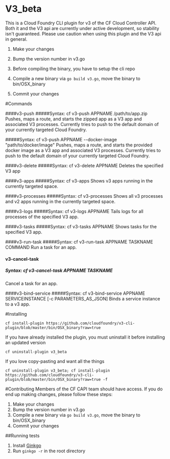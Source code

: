 # V3_beta

This is a Cloud Foundry CLI plugin for v3 of the CF Cloud Controller API. Both it and the V3 api are currently under active development, so stability isn't guaranteed. Please use caution when using this plugin and the V3 api in general.

1. Make your changes
1. Bump the version number in v3.go
1. Before compiling the binary, you have to setup the cli repo

1. Compile a new binary via `go build v3.go`, move the binary to bin/OSX_binary
1. Commit your changes
 
#Commands

####v3-push
#####Syntax: cf v3-push APPNAME /path/to/app.zip
Pushes, maps a route, and starts the zipped app as a V3 app and associated V3 processes. Currently tries to push to the default domain of your currently targeted Cloud Foundry.

#####Syntax: cf v3-push APPNAME --docker-image "path/to/docker/image"
Pushes, maps a route, and starts the provided docker image as a V3 app and associated V3 processes. Currently tries to push to the default domain of your currently targeted Cloud Foundry.

####v3-delete
#####Syntax: cf v3-delete APPNAME
Deletes the specified V3 app

####v3-apps
#####Syntax: cf v3-apps
Shows v3 apps running in the currently targeted space.

####v3-processes
#####Syntax: cf v3-processes
Shows all v3 processes and v2 apps running in the currently targeted space.

####v3-logs
#####Syntax: cf v3-logs APPNAME
Tails logs for all processes of the specified V3 app.

####v3-tasks
#####Syntax: cf v3-tasks APPNAME
Shows tasks for the specified V3 app.

####v3-run-task
#####Syntax: cf v3-run-task APPNAME TASKNAME COMMAND
Run a task for an app.

#### v3-cancel-task
##### Syntax: cf v3-cancel-task APPNAME TASKNAME
Cancel a task for an app.

####v3-bind-service
#####Syntax: cf v3-bind-service APPNAME SERVICEINSTANCE [-c PARAMETERS_AS_JSON]
Binds a service instance to a v3 app.

#Installing

```
cf install-plugin https://github.com/cloudfoundry/v3-cli-plugin/blob/master/bin/OSX_binary?raw=true
```

If you have already installed the plugin, you must uninstall it before installing an updated version

```
cf uninstall-plugin v3_beta
```

If you love copy-pasting and want all the things

```
cf uninstall-plugin v3_beta; cf install-plugin https://github.com/cloudfoundry/v3-cli-plugin/blob/master/bin/OSX_binary?raw=true -f
```

#Contributing
Members of the CF CAPI team should have access. If you do end up making changes, please follow these steps:

1. Make your changes
2. Bump the version number in v3.go
3. Compile a new binary via `go build v3.go`, move the binary to bin/OSX_binary
4. Commit your changes

##Running tests

1. Install [Ginkgo](https://github.com/onsi/ginkgo)
1. Run `ginkgo -r` in the root directory
